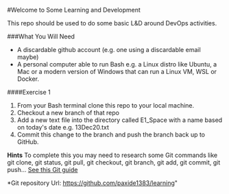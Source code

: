 #Welcome to Some Learning and Development

This repo should be used to do some basic L&D around DevOps activities.

###What You Will Need
* A discardable github account (e.g. one using a discardable email maybe)
* A personal computer able to run Bash e.g. a Linux distro like Ubuntu, a Mac or a modern version of Windows that can run a Linux VM, WSL or Docker.

####Exercise 1
1. From your Bash terminal clone this repo to your local machine.
2. Checkout a new branch of that repo
3. Add a new text file into the directory called E1_Space with a name based on today's date e.g. 13Dec20.txt
4. Commit this change to the branch and push the branch back up to GitHub.

**Hints**
To complete this you may need to research some Git commands like git clone, git status, git pull, git checkout, git branch, git add, git commit, git push...
[See this Git guide](https://www.freecodecamp.org/news/learn-the-basics-of-git-in-under-10-minutes-da548267cc91/)




*Git repository Url: https://github.com/paxide1383/learning"

